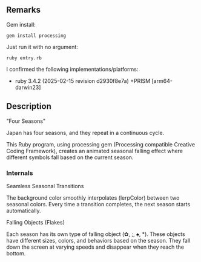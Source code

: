 ## Remarks

Gem install:

    gem install processing


Just run it with no argument:

    ruby entry.rb


I confirmed the following implementations/platforms:

* ruby 3.4.2 (2025-02-15 revision d2930f8e7a) +PRISM [arm64-darwin23]

## Description
"Four Seasons"

Japan has four seasons, and they repeat in a continuous cycle.

This Ruby program, using processing gem (Processing compatible Creative Coding Framework), creates an animated seasonal falling effect where different symbols fall based on the current season. 

### Internals

Seamless Seasonal Transitions

The background color smoothly interpolates (lerpColor) between two seasonal colors.
Every time a transition completes, the next season starts automatically.

Falling Objects (Flakes)

Each season has its own type of falling object (✿, ;, ♠, *).
These objects have different sizes, colors, and behaviors based on the season.
They fall down the screen at varying speeds and disappear when they reach the bottom.